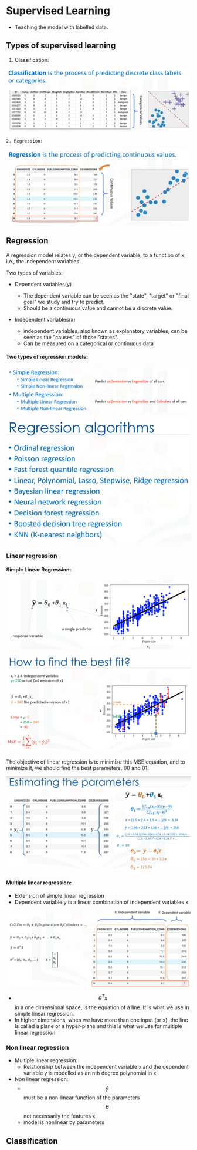 # Supervised Learning

* Teaching the model with labelled data.

## Types of supervised learning

1. Classification:

![](../.gitbook/assets/image%20%2818%29.png)

    2. Regression:

![](../.gitbook/assets/image%20%2810%29.png)

## Regression

A regression model relates y, or the dependent variable, to a function of x, i.e., the independent variables.

Two types of variables:

* Dependent variables\(y\)
  * The dependent variable can be seen as the "state", "target" or "final goal" we study and try to predict.
  * Should be a continuous value and cannot be a discrete value.
* Independent variables\(x\)

  * independent variables, also known as explanatory variables, can be seen as the "causes" of those "states".
  * Can be measured on a categorical or continuous data

#### Two types of regression models:

![](../.gitbook/assets/image%20%2817%29.png)

![](../.gitbook/assets/image%20%2813%29.png)

### Linear regression

#### Simple Linear Regression:

![](../.gitbook/assets/image%20%2816%29.png)



![](../.gitbook/assets/image%20%2819%29.png)

The objective of linear regression is to minimize this MSE equation, and to minimize it, we should find the best parameters, θ0 and θ1.

![](../.gitbook/assets/image%20%2811%29.png)

#### Multiple linear regression:

* Extension of simple linear regression
* Dependent variable y is a linear combination of independent variables x

![](../.gitbook/assets/image%20%2820%29.png)

* $$\theta^Tx$$in a one dimensional space, is the equation of a line. It is what we use in simple linear regression. 
* In higher dimensions, when we have more than one input \(or x\), the line is called a plane or a hyper-plane and this is what we use for multiple linear regression.

### Non linear regression

* Multiple linear regression:
  * Relationship between the independent variable x and the dependent variable y is modelled as an nth degree polynomial in x.
* Non linear regression:
  *  $$\hat{y}$$ must be a non-linear function of the parameters $$\theta $$ not necessarily the features x
  * model is nonlinear by parameters

## Classification













